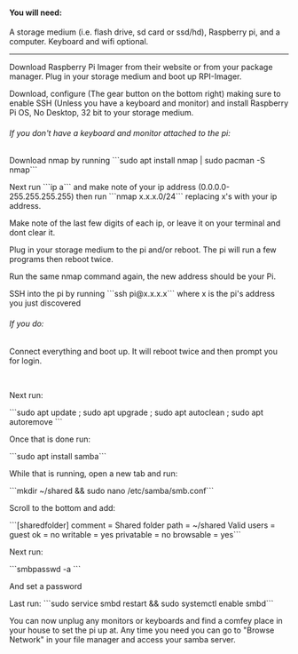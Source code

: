 <html>

<h4>You will need:</h4>
<p>A storage medium (i.e. flash drive, sd card or ssd/hd), Raspberry pi, and a computer. Keyboard and wifi optional.</p>
<hr/>
<p>Download Raspberry Pi Imager from their website or from your package manager. Plug in your storage medium and boot up RPI-Imager.</p>
<p>Download, configure (The gear button on the bottom right) making sure to enable SSH (Unless you have a keyboard and monitor) and install Raspberry Pi OS, No Desktop, 32 bit to your storage medium.</p>

<h6>If you don't have a keyboard and monitor attached to the pi:</h6>
<p>Download nmap by running ```sudo apt install nmap | sudo pacman -S nmap```</p> 
<p>Next run ```ip a``` and make note of your ip address (0.0.0.0-255.255.255.255) then run ```nmap x.x.x.0/24``` replacing x's with your ip address.</p>
<p>Make note of the last few digits of each ip, or leave it on your terminal and dont clear it.<p>
<p>Plug in your storage medium to the pi and/or reboot. The pi will run a few programs then reboot twice.</p>
<p>Run the same nmap command again, the new address should be your Pi.</p>
<p>SSH into the pi by running ```ssh pi@x.x.x.x``` where x is the pi's address you just discovered</p>
<h6>If you do:</h6>
<p>Connect everything and boot up. It will reboot twice and then prompt you for login.</p>
<br/>
<p>Next run:</p>
```sudo apt update ; sudo apt upgrade ; sudo apt autoclean ; sudo apt autoremove ```
<p>Once that is done run:</p>
```sudo apt install samba```
<p>While that is running, open a new tab and run:</p>
```mkdir ~/shared && sudo nano /etc/samba/smb.conf```
<p>Scroll to the bottom and add:</p>
```[sharedfolder]
comment = Shared folder
path = ~/shared
Valid users = <username>
guest ok = no
writable = yes
privatable = no
browsable = yes```
<p>Next run:</p>
```smbpasswd -a <username>```
<p>And set a password</p>
<p>Last run: ```sudo service smbd restart && sudo systemctl enable smbd```

<p>You can now unplug any monitors or keyboards and find a comfey place in your house to set the pi up at. Any time you need you can go to "Browse Network" in your file manager and access your samba server.</p>
</html>
